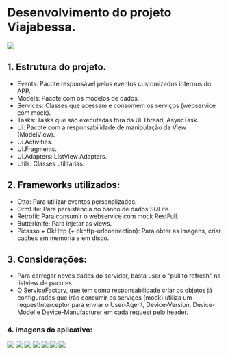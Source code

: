 <h1>Desenvolvimento do projeto Viajabessa.</h1>

<img src="https://raw.githubusercontent.com/marcellogalhardo/Viajabessa/master/app/src/main/res/mipmap-xxxhdpi/ic_launcher.png"> </img>

<h2>1. Estrutura do projeto.</h2>

 - Events: Pacote responsável pelos eventos customizados internos do APP.
 - Models: Pacote com os modelos de dados.
 - Services: Classes que acessam e consomem os serviços (webservice com mock).
 - Tasks: Tasks que são executadas fora da Ui Thread; AsyncTask.
 - Ui: Pacote com a responsabilidade de manipulação da View (ModelView).
 - Ui.Activities.
 - Ui.Fragments.
 - Ui.Adapters: ListView Adapters.
 - Utils: Classes utilitárias.

<h2>2. Frameworks utilizados:</h2>

 - Otto: Para utilizar eventos personalizados.
 - OrmLite: Para persistência no banco de dados SQLite.
 - Retrofit: Para consumir o webservice com mock RestFull.
 - Butterknife: Para injetar as views.
 - Picasso + OkHttp (+ okhttp-urlconnection): Para obter as imagens, criar caches em memória e em disco.
 
<h2>3. Considerações:</h2>

- Para carregar novos dados do servidor, basta usar o "pull to refresh" na listview de pacotes.
- O ServiceFactory, que tem como responsabilidade criar os objetos já configurados que irão consumir os serviços (mock) utiliza um requestInterceptor para enviar o User-Agent, Device-Version, Device-Model e Device-Manufacturer em cada request pelo header.

<h3>4. Imagens do aplicativo:</h3>

<img src="https://raw.githubusercontent.com/marcellogalhardo/Viajabessa/master/screenshot/Screenshot_2015-03-15-15-13-01.png"></img>
<img src="https://raw.githubusercontent.com/marcellogalhardo/Viajabessa/master/screenshot/Screenshot_2015-03-15-15-13-18.png"></img>
<img src="https://raw.githubusercontent.com/marcellogalhardo/Viajabessa/master/screenshot/Screenshot_2015-03-15-15-13-31.png"></img>
<img src="https://raw.githubusercontent.com/marcellogalhardo/Viajabessa/master/screenshot/Screenshot_2015-03-15-15-13-36.png"></img>
<img src="https://raw.githubusercontent.com/marcellogalhardo/Viajabessa/master/screenshot/Screenshot_2015-03-15-15-13-46.png"></img>
<img src="https://raw.githubusercontent.com/marcellogalhardo/Viajabessa/master/screenshot/Screenshot_2015-03-15-15-13-58.png"></img>
<img src="https://raw.githubusercontent.com/marcellogalhardo/Viajabessa/master/screenshot/Screenshot_2015-03-15-15-14-10.png"></img>

